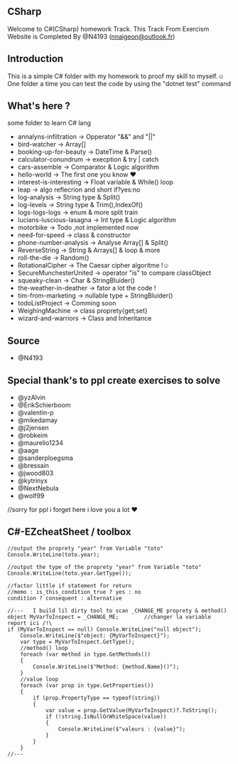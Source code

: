 ## CSharp
Welcome to C#(CSharp) homework Track.
    This Track From Exercism Website is Completed By @N4193 (nnaigeon@outlook.fr)

## Introduction
This is a simple C# folder with my homework to proof my skill to myself.☺
One folder a time you can test the code by using the "dotnet test" command 

## What's here ?
some folder to learn C# lang 
- annalyns-infiltration             -> Opperator "&&" and "||" 
- bird-watcher                      -> Array[]
- booking-up-for-beauty             -> DateTime & Parse()
- calculator-conundrum              -> execption & try | catch 
- cars-assemble                     -> Comparator & Logic algorithm
- hello-world                       -> The first one you know ♥
- interest-is-interesting           -> Float variable & While() loop   
- leap                              -> algo reflecrion and short if?yes:no
- log-analysis                      -> String type & Split() 
- log-levels                        -> String type & Trim(),IndexOf()
- logs-logs-logs                    -> enum & more split train
- lucians-luscious-lasagna          -> Int type & Logic algorithm
- motorbike                         ->  Todo ,not implemented now 
- need-for-speed                    -> class & constructor
- phone-number-analysis             -> Analyse Array[] & Split()
- ReverseString                     -> String & Arrays[] & loop & more 
- roll-the-die                      -> Random()
- RotationalCipher                  -> The Caesar cipher algoritme !☺
- SecureMunchesterUnited            -> operator "is" to compare classObject
- squeaky-clean                     -> Char & StringBluider()
- the-weather-in-deather            -> fator a lot the code ! 
- tim-from-marketing                -> nullable type + StringBluider()
- todoListProject                   ->  Comming soon
- WeighingMachine                   -> class proprety{get;set}
- wizard-and-warriors               -> Class and Inheritance

## Source
- @N4193

## Special thank's to ppl create exercises to solve 
- @yzAlvin
- @ErikSchierboom
- @valentin-p
- @mikedamay
- @j2jensen
- @robkeim
- @maurelio1234
- @aage
- @sanderploegsma
- @bressain
- @jwood803
- @kytrinyx
- @NextNebula
- @wolf99

//sorry for ppl i forget here i love you a lot ♥

## C#-EZcheatSheet / toolbox
    //output the proprety "year" from Variable "toto"
    Console.WriteLine(toto.year);

    //output the type of the proprety "year" from Variable "toto"
    Console.WriteLine(toto.year.GetType());

    //factor little if statement for return
    //memo : is_this_condition_true ? yes : no
    condition ? consequent : alternative

    //---   I build lil dirty tool to scan _CHANGE_ME proprety & method() 
    object MyVarToInspect = _CHANGE_ME;        //changer la variable report ici /!\   
    if (MyVarToInspect == null) Console.WriteLine("null object");
        Console.WriteLine($"object: {MyVarToInspect}");
        var type = MyVarToInspect.GetType();
        //method() loop 
        foreach (var method in type.GetMethods())
        {
            Console.WriteLine($"Method: {method.Name}()");
        }
        //value loop
        foreach (var prop in type.GetProperties())
        {
            if (prop.PropertyType == typeof(string))
            {
                var value = prop.GetValue(MyVarToInspect)?.ToString();
                if (!string.IsNullOrWhiteSpace(value))
                {
                    Console.WriteLine($"valeurs : {value}");
                }
            }
        }
    //---
